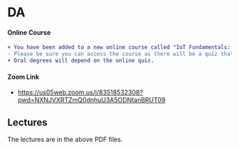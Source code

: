 # DA


<!--
```diff
+ كل عام وانتم بخير
- I will be available Today, 16 Apr, at 09:30 pm for any questions and course issues 
- At the below Zoom link, please inform all your colleagues
```
-->

#### Online Course
```diff
+ You have been added to a new online course called "IoT Fundamentals: Big Data Analytics".
- Please be sure you can access the course as there will be a quiz that we will need to solve.
+ Oral degrees will depend on the online quiz.
```

#### Zoom Link
+ https://us05web.zoom.us/j/83518532308?pwd=NXNJVXRTZmQ0dnhuU3A5ODNtanBRUT09
 

## Lectures
The lectures are in the above PDF files.
<!--
- **Lecture 1** 
  - File "DA-01.pdf" https://raw.githubusercontent.com/fcai-b/da/main/DA-01.pdf
-->
